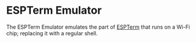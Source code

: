 # ESPTerm Emulator
The ESPTerm Emulator emulates the part of [ESPTerm](https://github.com/MightyPork/ESPTerm) that runs on a Wi-Fi chip; replacing it with a regular shell.
